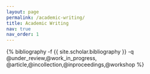 ```yaml
---
layout: page
permalink: /academic-writing/
title: Academic Writing
nav: true
nav_order: 1
---
```


<div class="publications">
  <!-- All Published Academic Work (grouped by type and year) -->
  {% bibliography -f {{ site.scholar.bibliography }} -q @under_review,@work_in_progress, @article,@incollection,@inproceedings,@workshop %}
</div>